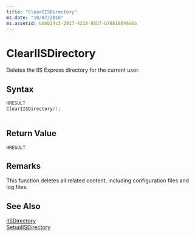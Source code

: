```yaml
---
title: "ClearIISDirectory"
ms.date: "10/07/2016"
ms.assetid: bdeb24c3-2917-4218-86b7-b78818649a6a
---
```

# ClearIISDirectory
Deletes the IIS Express directory for the current user.  
  
## Syntax  
  
```cpp  
HRESULT  
ClearIISDirectory();  
  
```  
  
## Return Value  
 `HRESULT`  
  
## Remarks  
 This function deletes all related content, including configuration files and log files.  
  
## See Also  
 [IISDirectory](../../extensions/express-api-reference/iisdirectory.md)   
 [SetupIISDirectory](../../extensions/express-api-reference/setupiisdirectory.md)
